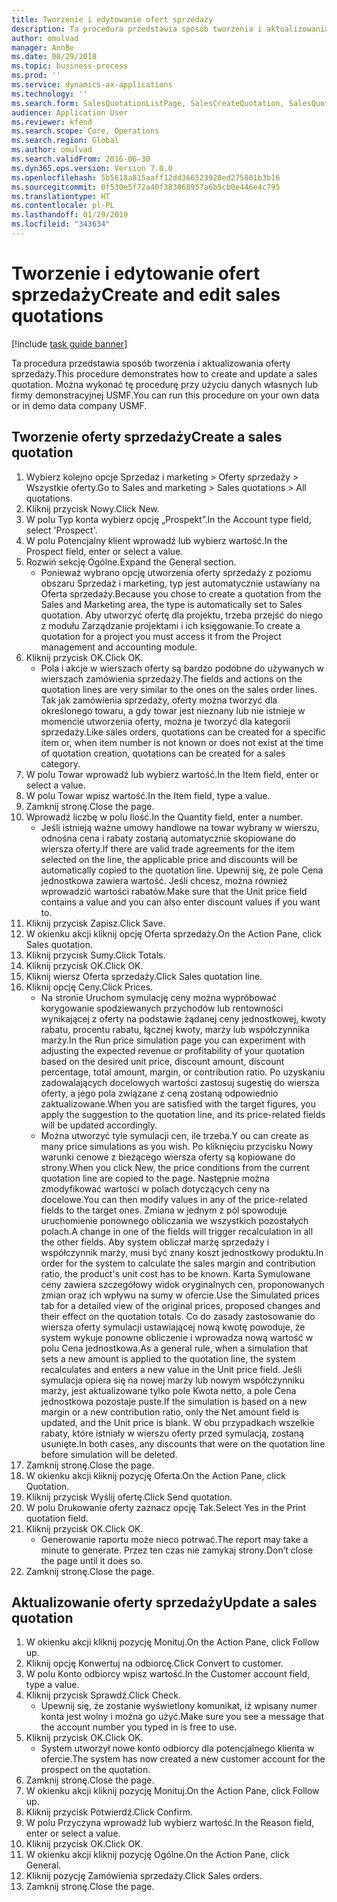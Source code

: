 ```yaml
---
title: Tworzenie i edytowanie ofert sprzedaży
description: Ta procedura przedstawia sposób tworzenia i aktualizowania oferty sprzedaży.
author: omulvad
manager: AnnBe
ms.date: 08/29/2018
ms.topic: business-process
ms.prod: ''
ms.service: dynamics-ax-applications
ms.technology: ''
ms.search.form: SalesQuotationListPage, SalesCreateQuotation, SalesQuotationTable, SalesQuotationTotals, SalesQuotationPriceSimulation, SalesQuotationEditLines, SrsReportViewerForm, smmSetNumSeqIfManual, CustTable, SalesTable
audience: Application User
ms.reviewer: kfend
ms.search.scope: Core, Operations
ms.search.region: Global
ms.author: omulvad
ms.search.validFrom: 2016-06-30
ms.dyn365.ops.version: Version 7.0.0
ms.openlocfilehash: 5b5618a815aaff12dd366523920ed275801b3b16
ms.sourcegitcommit: 0f530e5f72a40f383868957a6b5cb0e446e4c795
ms.translationtype: HT
ms.contentlocale: pl-PL
ms.lasthandoff: 01/29/2019
ms.locfileid: "343634"
---
```

# <a name="create-and-edit-sales-quotations"></a><span data-ttu-id="5bc1d-103">Tworzenie i edytowanie ofert sprzedaży</span><span class="sxs-lookup"><span data-stu-id="5bc1d-103">Create and edit sales quotations</span></span>

[!include [task guide banner](../../includes/task-guide-banner.md)]

<span data-ttu-id="5bc1d-104">Ta procedura przedstawia sposób tworzenia i aktualizowania oferty sprzedaży.</span><span class="sxs-lookup"><span data-stu-id="5bc1d-104">This procedure demonstrates how to create and update a sales quotation.</span></span> <span data-ttu-id="5bc1d-105">Można wykonać tę procedurę przy użyciu danych własnych lub firmy demonstracyjnej USMF.</span><span class="sxs-lookup"><span data-stu-id="5bc1d-105">You can run this procedure on your own data or in demo data company USMF.</span></span>


## <a name="create-a-sales-quotation"></a><span data-ttu-id="5bc1d-106">Tworzenie oferty sprzedaży</span><span class="sxs-lookup"><span data-stu-id="5bc1d-106">Create a sales quotation</span></span>
1. <span data-ttu-id="5bc1d-107">Wybierz kolejno opcje Sprzedaż i marketing > Oferty sprzedaży > Wszystkie oferty.</span><span class="sxs-lookup"><span data-stu-id="5bc1d-107">Go to Sales and marketing > Sales quotations > All quotations.</span></span>
2. <span data-ttu-id="5bc1d-108">Kliknij przycisk Nowy.</span><span class="sxs-lookup"><span data-stu-id="5bc1d-108">Click New.</span></span>
3. <span data-ttu-id="5bc1d-109">W polu Typ konta wybierz opcję „Prospekt”.</span><span class="sxs-lookup"><span data-stu-id="5bc1d-109">In the Account type field, select 'Prospect'.</span></span>
4. <span data-ttu-id="5bc1d-110">W polu Potencjalny klient wprowadź lub wybierz wartość.</span><span class="sxs-lookup"><span data-stu-id="5bc1d-110">In the Prospect field, enter or select a value.</span></span>
5. <span data-ttu-id="5bc1d-111">Rozwiń sekcję Ogólne.</span><span class="sxs-lookup"><span data-stu-id="5bc1d-111">Expand the General section.</span></span>
    * <span data-ttu-id="5bc1d-112">Ponieważ wybrano opcję utworzenia oferty sprzedaży z poziomu obszaru Sprzedaż i marketing, typ jest automatycznie ustawiany na Oferta sprzedaży.</span><span class="sxs-lookup"><span data-stu-id="5bc1d-112">Because you chose to create a quotation from the Sales and Marketing area, the type is automatically set to Sales quotation.</span></span> <span data-ttu-id="5bc1d-113">Aby utworzyć ofertę dla projektu, trzeba przejść do niego z modułu Zarządzanie projektami i ich księgowanie.</span><span class="sxs-lookup"><span data-stu-id="5bc1d-113">To create a quotation for a project you must access it from the Project management and accounting module.</span></span>   
6. <span data-ttu-id="5bc1d-114">Kliknij przycisk OK.</span><span class="sxs-lookup"><span data-stu-id="5bc1d-114">Click OK.</span></span>
    * <span data-ttu-id="5bc1d-115">Pola i akcje w wierszach oferty są bardzo podobne do używanych w wierszach zamówienia sprzedaży.</span><span class="sxs-lookup"><span data-stu-id="5bc1d-115">The fields and actions on the quotation lines are very similar to the ones on the sales order lines.</span></span>   <span data-ttu-id="5bc1d-116">Tak jak zamówienia sprzedaży, oferty można tworzyć dla określonego towaru, a gdy towar jest nieznany lub nie istnieje w momencie utworzenia oferty, można je tworzyć dla kategorii sprzedaży.</span><span class="sxs-lookup"><span data-stu-id="5bc1d-116">Like sales orders, quotations can be created for a specific item or, when item number is not known or does not exist at the time of quotation creation, quotations can be created for a sales category.</span></span>  
7. <span data-ttu-id="5bc1d-117">W polu Towar wprowadź lub wybierz wartość.</span><span class="sxs-lookup"><span data-stu-id="5bc1d-117">In the Item field, enter or select a value.</span></span>
8. <span data-ttu-id="5bc1d-118">W polu Towar wpisz wartość.</span><span class="sxs-lookup"><span data-stu-id="5bc1d-118">In the Item field, type a value.</span></span>
9. <span data-ttu-id="5bc1d-119">Zamknij stronę.</span><span class="sxs-lookup"><span data-stu-id="5bc1d-119">Close the page.</span></span>
10. <span data-ttu-id="5bc1d-120">Wprowadź liczbę w polu Ilość.</span><span class="sxs-lookup"><span data-stu-id="5bc1d-120">In the Quantity field, enter a number.</span></span>
    * <span data-ttu-id="5bc1d-121">Jeśli istnieją ważne umowy handlowe na towar wybrany w wierszu, odnośna cena i rabaty zostaną automatycznie skopiowane do wiersza oferty.</span><span class="sxs-lookup"><span data-stu-id="5bc1d-121">If there are valid trade agreements for the item selected on the line, the applicable price and discounts will be automatically copied to the quotation line.</span></span> <span data-ttu-id="5bc1d-122">Upewnij się, że pole Cena jednostkowa zawiera wartość. Jeśli chcesz, można również wprowadzić wartości rabatów.</span><span class="sxs-lookup"><span data-stu-id="5bc1d-122">Make sure that the Unit price field contains a value and you can also enter discount values if you want to.</span></span>  
11. <span data-ttu-id="5bc1d-123">Kliknij przycisk Zapisz.</span><span class="sxs-lookup"><span data-stu-id="5bc1d-123">Click Save.</span></span>
12. <span data-ttu-id="5bc1d-124">W okienku akcji kliknij opcję Oferta sprzedaży.</span><span class="sxs-lookup"><span data-stu-id="5bc1d-124">On the Action Pane, click Sales quotation.</span></span>
13. <span data-ttu-id="5bc1d-125">Kliknij przycisk Sumy.</span><span class="sxs-lookup"><span data-stu-id="5bc1d-125">Click Totals.</span></span>
14. <span data-ttu-id="5bc1d-126">Kliknij przycisk OK.</span><span class="sxs-lookup"><span data-stu-id="5bc1d-126">Click OK.</span></span>
15. <span data-ttu-id="5bc1d-127">Kliknij wiersz Oferta sprzedaży.</span><span class="sxs-lookup"><span data-stu-id="5bc1d-127">Click Sales quotation line.</span></span>
16. <span data-ttu-id="5bc1d-128">Kliknij opcję Ceny.</span><span class="sxs-lookup"><span data-stu-id="5bc1d-128">Click Prices.</span></span>
    * <span data-ttu-id="5bc1d-129">Na stronie Uruchom symulację ceny można wypróbować korygowanie spodziewanych przychodów lub rentowności wynikającej z oferty na podstawie żądanej ceny jednostkowej, kwoty rabatu, procentu rabatu, łącznej kwoty, marży lub współczynnika marży.</span><span class="sxs-lookup"><span data-stu-id="5bc1d-129">In the Run price simulation page you can experiment with adjusting the expected revenue or profitability of your quotation based on the desired unit price, discount amount, discount percentage, total amount, margin, or contribution ratio.</span></span>   <span data-ttu-id="5bc1d-130">Po uzyskaniu zadowalających docelowych wartości zastosuj sugestię do wiersza oferty, a jego pola związane z ceną zostaną odpowiednio zaktualizowane.</span><span class="sxs-lookup"><span data-stu-id="5bc1d-130">When you are satisfied with the target figures, you apply the suggestion to the quotation line, and its price-related fields will be updated accordingly.</span></span>  
    * <span data-ttu-id="5bc1d-131">Można utworzyć tyle symulacji cen, ile trzeba.</span><span class="sxs-lookup"><span data-stu-id="5bc1d-131">Y ou can create as many price simulations as you wish.</span></span> <span data-ttu-id="5bc1d-132">Po kliknięciu przycisku Nowy warunki cenowe z bieżącego wiersza oferty są kopiowane do strony.</span><span class="sxs-lookup"><span data-stu-id="5bc1d-132">When you click New, the price conditions from the current quotation line are copied to the page.</span></span> <span data-ttu-id="5bc1d-133">Następnie można zmodyfikować wartości w polach dotyczących ceny na docelowe.</span><span class="sxs-lookup"><span data-stu-id="5bc1d-133">You can then modify values in any of the price-related fields to the target ones.</span></span> <span data-ttu-id="5bc1d-134">Zmiana w jednym z pól spowoduje uruchomienie ponownego obliczania we wszystkich pozostałych polach.</span><span class="sxs-lookup"><span data-stu-id="5bc1d-134">A change in one of the fields will trigger recalculation in all the other fields.</span></span> <span data-ttu-id="5bc1d-135">Aby system obliczał marżę sprzedaży i współczynnik marży, musi być znany koszt jednostkowy produktu.</span><span class="sxs-lookup"><span data-stu-id="5bc1d-135">In order for the system to calculate the sales margin and contribution ratio, the product's unit cost has to be known.</span></span> <span data-ttu-id="5bc1d-136">Karta Symulowane ceny zawiera szczegółowy widok oryginalnych cen, proponowanych zmian oraz ich wpływu na sumy w ofercie.</span><span class="sxs-lookup"><span data-stu-id="5bc1d-136">Use the Simulated prices tab for a detailed view of the original prices, proposed changes and their effect on the quotation totals.</span></span>   <span data-ttu-id="5bc1d-137">Co do zasady zastosowanie do wiersza oferty symulacji ustawiającej nową kwotę powoduje, że system wykuje ponowne obliczenie i wprowadza nową wartość w polu Cena jednostkowa.</span><span class="sxs-lookup"><span data-stu-id="5bc1d-137">As a general rule, when a simulation that sets a new amount is applied to the quotation line, the system recalculates and enters a new value in the Unit price field.</span></span> <span data-ttu-id="5bc1d-138">Jeśli symulacja opiera się na nowej marży lub nowym współczynniku marży, jest aktualizowane tylko pole Kwota netto, a pole Cena jednostkowa pozostaje puste.</span><span class="sxs-lookup"><span data-stu-id="5bc1d-138">If the simulation is based on a new margin or a new contribution ratio, only the Net amount field is updated, and the Unit price is blank.</span></span> <span data-ttu-id="5bc1d-139">W obu przypadkach wszelkie rabaty, które istniały w wierszu oferty przed symulacją, zostaną usunięte.</span><span class="sxs-lookup"><span data-stu-id="5bc1d-139">In both cases, any discounts that were on the quotation line before simulation will be deleted.</span></span>  
17. <span data-ttu-id="5bc1d-140">Zamknij stronę.</span><span class="sxs-lookup"><span data-stu-id="5bc1d-140">Close the page.</span></span>
18. <span data-ttu-id="5bc1d-141">W okienku akcji kliknij pozycję Oferta.</span><span class="sxs-lookup"><span data-stu-id="5bc1d-141">On the Action Pane, click Quotation.</span></span>
19. <span data-ttu-id="5bc1d-142">Kliknij przycisk Wyślij ofertę.</span><span class="sxs-lookup"><span data-stu-id="5bc1d-142">Click Send quotation.</span></span>
20. <span data-ttu-id="5bc1d-143">W polu Drukowanie oferty zaznacz opcję Tak.</span><span class="sxs-lookup"><span data-stu-id="5bc1d-143">Select Yes in the Print quotation field.</span></span>
21. <span data-ttu-id="5bc1d-144">Kliknij przycisk OK.</span><span class="sxs-lookup"><span data-stu-id="5bc1d-144">Click OK.</span></span>
    * <span data-ttu-id="5bc1d-145">Generowanie raportu może nieco potrwać.</span><span class="sxs-lookup"><span data-stu-id="5bc1d-145">The report may take a minute to generate.</span></span> <span data-ttu-id="5bc1d-146">Przez ten czas nie zamykaj strony.</span><span class="sxs-lookup"><span data-stu-id="5bc1d-146">Don’t close the page until it does so.</span></span>  
22. <span data-ttu-id="5bc1d-147">Zamknij stronę.</span><span class="sxs-lookup"><span data-stu-id="5bc1d-147">Close the page.</span></span>

## <a name="update-a-sales-quotation"></a><span data-ttu-id="5bc1d-148">Aktualizowanie oferty sprzedaży</span><span class="sxs-lookup"><span data-stu-id="5bc1d-148">Update a sales quotation</span></span>
1. <span data-ttu-id="5bc1d-149">W okienku akcji kliknij pozycję Monituj.</span><span class="sxs-lookup"><span data-stu-id="5bc1d-149">On the Action Pane, click Follow up.</span></span>
2. <span data-ttu-id="5bc1d-150">Kliknij opcję Konwertuj na odbiorcę.</span><span class="sxs-lookup"><span data-stu-id="5bc1d-150">Click Convert to customer.</span></span>
3. <span data-ttu-id="5bc1d-151">W polu Konto odbiorcy wpisz wartość.</span><span class="sxs-lookup"><span data-stu-id="5bc1d-151">In the Customer account field, type a value.</span></span>
4. <span data-ttu-id="5bc1d-152">Kliknij przycisk Sprawdź.</span><span class="sxs-lookup"><span data-stu-id="5bc1d-152">Click Check.</span></span>
    * <span data-ttu-id="5bc1d-153">Upewnij się, że zostanie wyświetlony komunikat, iż wpisany numer konta jest wolny i można go użyć.</span><span class="sxs-lookup"><span data-stu-id="5bc1d-153">Make sure you see a message that the account number you typed in is free to use.</span></span>  
5. <span data-ttu-id="5bc1d-154">Kliknij przycisk OK.</span><span class="sxs-lookup"><span data-stu-id="5bc1d-154">Click OK.</span></span>
    * <span data-ttu-id="5bc1d-155">System utworzył nowe konto odbiorcy dla potencjalnego klienta w ofercie.</span><span class="sxs-lookup"><span data-stu-id="5bc1d-155">The system has now created a new customer account for the prospect on the quotation.</span></span>  
6. <span data-ttu-id="5bc1d-156">Zamknij stronę.</span><span class="sxs-lookup"><span data-stu-id="5bc1d-156">Close the page.</span></span>
7. <span data-ttu-id="5bc1d-157">W okienku akcji kliknij pozycję Monituj.</span><span class="sxs-lookup"><span data-stu-id="5bc1d-157">On the Action Pane, click Follow up.</span></span>
8. <span data-ttu-id="5bc1d-158">Kliknij przycisk Potwierdź.</span><span class="sxs-lookup"><span data-stu-id="5bc1d-158">Click Confirm.</span></span>
9. <span data-ttu-id="5bc1d-159">W polu Przyczyna wprowadź lub wybierz wartość.</span><span class="sxs-lookup"><span data-stu-id="5bc1d-159">In the Reason field, enter or select a value.</span></span>
10. <span data-ttu-id="5bc1d-160">Kliknij przycisk OK.</span><span class="sxs-lookup"><span data-stu-id="5bc1d-160">Click OK.</span></span>
11. <span data-ttu-id="5bc1d-161">W okienku akcji kliknij pozycję Ogólne.</span><span class="sxs-lookup"><span data-stu-id="5bc1d-161">On the Action Pane, click General.</span></span>
12. <span data-ttu-id="5bc1d-162">Kliknij pozycję Zamówienia sprzedaży.</span><span class="sxs-lookup"><span data-stu-id="5bc1d-162">Click Sales orders.</span></span>
13. <span data-ttu-id="5bc1d-163">Zamknij stronę.</span><span class="sxs-lookup"><span data-stu-id="5bc1d-163">Close the page.</span></span>

